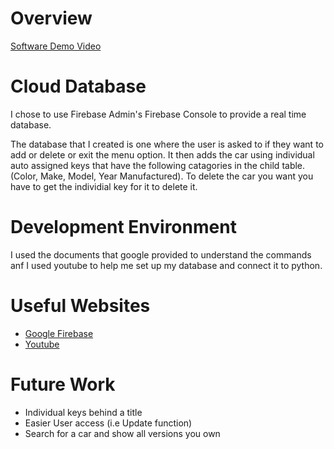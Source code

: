# Overview

[Software Demo Video](https://youtu.be/2Mspv2Yzbkw)

# Cloud Database

I chose to use Firebase Admin's Firebase Console to provide a real time database.

The database that I created is one where the user is asked to if they want to add or delete or exit the menu option. It then adds the car using individual auto assigned keys that have the following catagories in the child table.(Color, Make, Model, Year Manufactured). To delete the car you want you have to get the individial key for it to delete it.
# Development Environment

I used the documents that google provided to understand the commands anf I used youtube to help me set up my database and connect it to python.


# Useful Websites

- [Google Firebase](https://firebase.google.com/docs/cli)
- [Youtube](https://www.youtube.com/watch?v=EiddkXBK0-o)

# Future Work

- Individual keys behind a title
- Easier User access (i.e Update function)
- Search for a car and show all versions you own